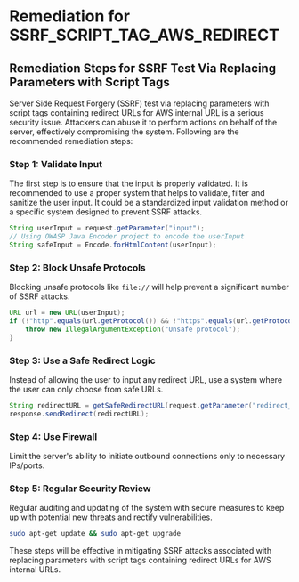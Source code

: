 # Remediation for SSRF_SCRIPT_TAG_AWS_REDIRECT

## Remediation Steps for SSRF Test Via Replacing Parameters with Script Tags

Server Side Request Forgery (SSRF) test via replacing parameters with script tags containing redirect URLs for AWS internal URL is a serious security issue. Attackers can abuse it to perform actions on behalf of the server, effectively compromising the system. Following are the recommended remediation steps:

### Step 1: Validate Input
The first step is to ensure that the input is properly validated. It is recommended to use a proper system that helps to validate, filter and sanitize the user input. It could be a standardized input validation method or a specific system designed to prevent SSRF attacks. 

```java
String userInput = request.getParameter("input");
// Using OWASP Java Encoder project to encode the userInput
String safeInput = Encode.forHtmlContent(userInput);
```

### Step 2: Block Unsafe Protocols
Blocking unsafe protocols like `file://` will help prevent a significant number of SSRF attacks.

```java
URL url = new URL(userInput);
if (!"http".equals(url.getProtocol()) && !"https".equals(url.getProtocol())) {
    throw new IllegalArgumentException("Unsafe protocol");
}
```

### Step 3: Use a Safe Redirect Logic
Instead of allowing the user to input any redirect URL, use a system where the user can only choose from safe URLs.

```java
String redirectURL = getSafeRedirectURL(request.getParameter("redirect_choice"));
response.sendRedirect(redirectURL);
```

### Step 4: Use Firewall
Limit the server's ability to initiate outbound connections only to necessary IPs/ports.

### Step 5: Regular Security Review
Regular auditing and updating of the system with secure measures to keep up with potential new threats and rectify vulnerabilities.
```bash
sudo apt-get update && sudo apt-get upgrade
```
These steps will be effective in mitigating SSRF attacks associated with replacing parameters with script tags containing redirect URLs for AWS internal URLs.
